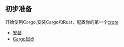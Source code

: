 ## 初步准备

开始使用Cargo,安装Cargo和Rust，配置你的第一个[*crate*][def-crate]

* [安装](installation.md)
* [Cargo起步](first-steps.md)

[def-crate]:  ../appendix/glossary.md#crate  '"crate" (glossary entry)'
